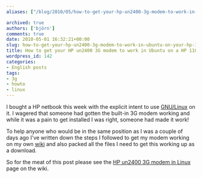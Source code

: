 ```yaml
---
aliases: ["/blog/2010/05/how-to-get-your-hp-un2400-3g-modem-to-work-in-ubuntu-on-your-hp-110c-1020so-netbook", "/blog/2010/05/01/how-to-get-your-hp-un2400-3g-modem-to-work-in-ubuntu-on-your-hp-110c-1020so-netbook"]

archived: true
authors: ['björn']
comments: true
date: 2010-05-01 16:32:21+00:00
slug: how-to-get-your-hp-un2400-3g-modem-to-work-in-ubuntu-on-your-hp-110c-1020so-netbook
title: How to get your HP un2400 3G modem to work in Ubuntu on a HP 110c-1020SO netbook
wordpress_id: 142
categories:
- English posts
tags:
- 3g
- howto
- linux
---
```




I bought a HP netbook this week with the explicit intent to use [GNU/Linux][linux] on it. I wagered that someone had gotten the built-in 3G modem working and while it was a pain to get installed I was right, someone had made it work!

To help anyone who would be in the same position as I was a couple of days ago I've written down the steps I followed to get my modem working on my own [wiki] and also packed all the files I need to get this working up as a download.

So for the meat of this post please see the [HP un2400 3G modem in Linux][modem-wiki] page on the wiki.

[wiki]:http://sanitarium.se/wiki/
[linux]:http://en.wikipedia.org/wiki/Linux
[modem-wiki]:http://sanitarium.se/wiki/HP_un2400_3G_modem_in_Linux
